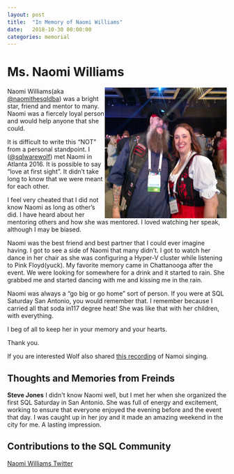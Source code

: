 ```yaml
---
layout: post
title:  "In Memory of Naomi Williams"
date:   2018-10-30 00:00:00
categories: memorial
---
```

# Ms. Naomi Williams
<img alt="Naomi Williams" src="/assets/images/naomiwilliams.jpg" align="right" height="300" width="280">

Naomi Williams(aka [@naomithesqldba](https://twitter.com/naomithesqldba?lang=en)) was a bright star, friend and mentor to many. Naomi was a fiercely loyal person and would help anyone that she could.

It is difficult to write this “NOT” from a personal standpoint. I ([@sqlwarewolf](https://twitter.com/sqlwarewolf?lang=en)) met Naomi in Atlanta 2016. It is possible to say “love at first sight”. It didn’t take long to know that we were meant for each other.

I feel very cheated that I did not know Naomi as long as other’s did. I have heard about her mentoring others and how she was mentored. I loved watching her speak, although I may be biased.

Naomi was the best friend and best partner that I could ever imagine having. I got to see a side of Naomi that many didn’t. I got to watch her dance in her chair as she was configuring a Hyper-V cluster while listening to Pink Floyd(yuck). My favorite memory came in Chattanooga after the event. We were looking for somewhere for a drink and it started to rain. She grabbed me and started dancing with me and kissing me in the rain.

Naomi was always a “go big or go home” sort of person. If you were at SQL Saturday San Antonio, you would remember that. I remember because I carried all that soda in117 degree heat! She was like that with her children, with everything.

I beg of all to keep her in your memory and your hearts.

Thank you.

If you are interested Wolf also shared [this recording](https://drive.google.com/file/d/1n8pEvZUkKJnV9W4paASLvjZzTKorRuW9/view) of Namoi singing.

## Thoughts and Memories from Freinds

__Steve Jones__
I didn't know Naomi well, but I met her when she organized the first SQL Saturday in San Antonio. She was full of energy and excitement, working to ensure that everyone enjoyed the evening before and the event that day. I was caught up in her joy and it made an amazing weekend in the city for me. A lasting impression.

## Contributions to the SQL Community

[Naomi Williams Twitter](https://twitter.com/naomithesqldba?lang=en)

